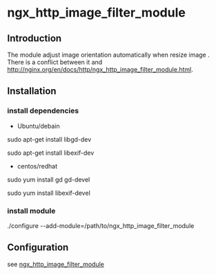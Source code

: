# ngx_http_image_filter_module

## Introduction

The module   adjust image orientation automatically when  resize image .
There is a conflict between it and http://nginx.org/en/docs/http/ngx_http_image_filter_module.html.

## Installation
### install dependencies
- Ubuntu/debain

sudo apt-get install libgd-dev

sudo apt-get install libexif-dev

- centos/redhat

sudo yum install gd gd-devel 

sudo yum install libexif-devel

### install module

 ./configure --add-module=/path/to/ngx_http_image_filter_module
 
 
 
## Configuration

see [ngx_http_image_filter_module](http://nginx.org/en/docs/http/ngx_http_image_filter_module.html)

